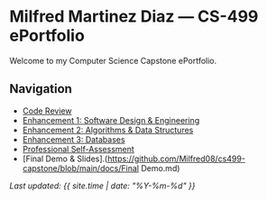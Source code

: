 # Milfred Martinez Diaz — CS-499 ePortfolio

Welcome to my Computer Science Capstone ePortfolio.

## Navigation
- [Code Review](https://github.com/Milfred08/cs499-capstone/blob/main/docs/code-review.md)
- [Enhancement 1: Software Design & Engineering](https://github.com/Milfred08/cs499-capstone/blob/main/docs/enhancement-1.md)
- [Enhancement 2: Algorithms & Data Structures](https://github.com/Milfred08/cs499-capstone/blob/main/docs/enhancement-2.md)
- [Enhancement 3: Databases](https://github.com/Milfred08/cs499-capstone/blob/main/docs/enhancement-3.md)
- [Professional Self-Assessment](https://github.com/Milfred08/cs499-capstone/blob/main/docs/self-assessment.md)
- [Final Demo & Slides].(https://github.com/Milfred08/cs499-capstone/blob/main/docs/Final Demo.md)

_Last updated: {{ site.time | date: "%Y-%m-%d" }}_
